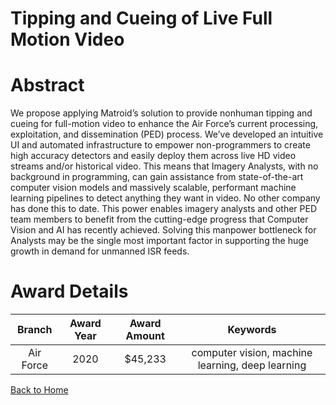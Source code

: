 
Tipping and Cueing of Live Full Motion Video
============================================

# Abstract


We propose applying Matroid’s solution to provide nonhuman tipping and cueing for full-motion video to enhance the Air Force’s current processing, exploitation, and dissemination (PED) process. We’ve developed an intuitive UI and automated infrastructure to empower non-programmers to create high accuracy detectors and easily deploy them across live HD video streams and/or historical video. This means that Imagery Analysts, with no background in programming, can gain assistance from state-of-the-art computer vision models and massively scalable, performant machine learning pipelines to detect anything they want in video. No other company has done this to date. This power enables imagery analysts and other PED team members to benefit from the cutting-edge progress that Computer Vision and AI has recently achieved. Solving this manpower bottleneck for Analysts may be the single most important factor in supporting the huge growth in demand for unmanned ISR feeds.  

# Award Details

|Branch|Award Year|Award Amount|Keywords|
| :---: | :---: | :---: | :---: |
|Air Force|2020|$45,233|computer vision, machine learning, deep learning|
  
  


[Back to Home](https://github.com/chrischow/dod_sbir_awards/Reports/DJ/#1758)